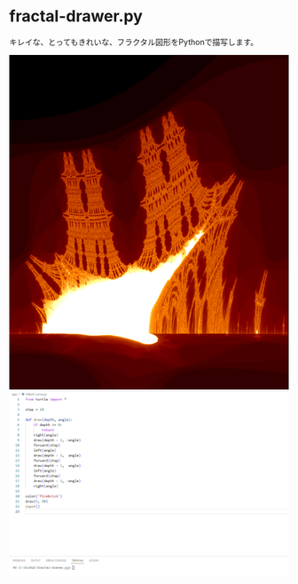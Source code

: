 # fractal-drawer.py

キレイな、とってもきれいな、フラクタル図形をPythonで描写します。  

![burning-ship](./.development/img/burning-ship.png)  
![hilbert-curve](./.development/img/hilbert-curve.gif)  
